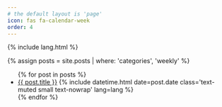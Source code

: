 ```yaml
---
# the default layout is 'page'
icon: fas fa-calendar-week
order: 4
---
```


<!-- 

See: [用GitHub-Pages搭建博客及Jekyll主题设置-海边捡点贝壳](https://xienotes.net/2020/04/25/github-pages-and-jekyll.html) 
Also: https://github.com/cotes2020/jekyll-theme-chirpy/blob/master/_layouts/category.html

-->

{% include lang.html %}

{% assign posts = site.posts | where: 'categories', 'weekly' %}

<div id="page-category">
  <ul class="content ps-0">
    {% for post in posts %}
      <li class="d-flex justify-content-between px-md-3">
        <a href="{{ post.url | relative_url }}">{{ post.title }}</a>
        <span class="dash flex-grow-1"></span>
        {% include datetime.html date=post.date class='text-muted small text-nowrap' lang=lang %}
      </li>
    {% endfor %}
  </ul>
</div>